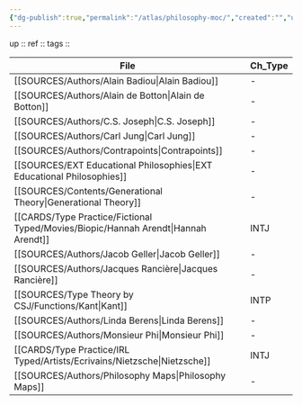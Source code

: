 ```yaml
---
{"dg-publish":true,"permalink":"/atlas/philosophy-moc/","created":"","updated":""}
---
```


up :: 
ref :: 
tags :: 


| File                                                                                  | Ch_Type |
| ------------------------------------------------------------------------------------- | ------- |
| [[SOURCES/Authors/Alain Badiou\|Alain Badiou]]                                     | \-      |
| [[SOURCES/Authors/Alain de Botton\|Alain de Botton]]                               | \-      |
| [[SOURCES/Authors/C.S. Joseph\|C.S. Joseph]]                                       | \-      |
| [[SOURCES/Authors/Carl Jung\|Carl Jung]]                                           | \-      |
| [[SOURCES/Authors/Contrapoints\|Contrapoints]]                                     | \-      |
| [[SOURCES/EXT Educational Philosophies\|EXT Educational Philosophies]]             | \-      |
| [[SOURCES/Contents/Generational Theory\|Generational Theory]]                      | \-      |
| [[CARDS/Type Practice/Fictional Typed/Movies/Biopic/Hannah Arendt\|Hannah Arendt]] | INTJ    |
| [[SOURCES/Authors/Jacob Geller\|Jacob Geller]]                                     | \-      |
| [[SOURCES/Authors/Jacques Rancière\|Jacques Rancière]]                             | \-      |
| [[SOURCES/Type Theory by CSJ/Functions/Kant\|Kant]]                                | INTP    |
| [[SOURCES/Authors/Linda Berens\|Linda Berens]]                                     | \-      |
| [[SOURCES/Authors/Monsieur Phi\|Monsieur Phi]]                                     | \-      |
| [[CARDS/Type Practice/IRL Typed/Artists/Ecrivains/Nietzsche\|Nietzsche]]           | INTJ    |
| [[SOURCES/Authors/Philosophy Maps\|Philosophy Maps]]                               | \-      |



